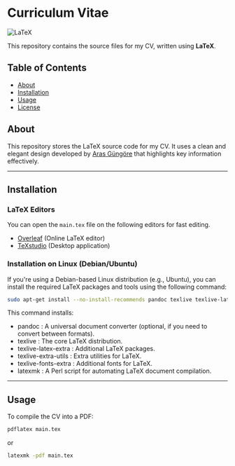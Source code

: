 # Curriculum Vitae

![LaTeX](https://img.shields.io/badge/LaTeX-blue?style=for-the-badge&logo=latex)

This repository contains the source files for my CV, written using **LaTeX**.

## Table of Contents

- [About](#about)
- [Installation](#installation)
- [Usage](#usage)
- [License](#license)

## About

This repository stores the LaTeX source code for my CV. It uses a clean and elegant design developed by [Aras Güngöre](https://github.com/arasgungore) that highlights key information effectively.

---

## Installation

### LaTeX Editors
You can open the ```main.tex``` file on the following editors for fast editing.
   - [Overleaf](https://www.overleaf.com/) (Online LaTeX editor)
   - [TeXstudio](https://www.texstudio.org/) (Desktop application)

### Installation on Linux (Debian/Ubuntu)

If you're using a Debian-based Linux distribution (e.g., Ubuntu), you can install the required LaTeX packages and tools using the following command:

```bash
sudo apt-get install --no-install-recommends pandoc texlive texlive-latex-extra texlive-extra-utils texlive-fonts-extra latexmk
```

This command installs: 

* pandoc : A universal document converter (optional, if you need to convert between formats).
* texlive : The core LaTeX distribution.
* texlive-latex-extra : Additional LaTeX packages.
* texlive-extra-utils : Extra utilities for LaTeX.
* texlive-fonts-extra : Additional fonts for LaTeX.
* latexmk : A Perl script for automating LaTeX document compilation.

---

## Usage

To compile the CV into a PDF:

```bash
pdflatex main.tex
```

or

```bash
latexmk -pdf main.tex
```
